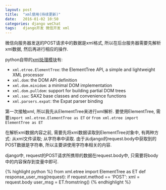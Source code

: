 ```yaml
---
layout: post
title:  "xml使用(持续更新)"
date:   2016-01-02 10:50
categories: django weChat
tags:   django开发 微信开发 xml
---
```


微信向服务器发送的POST请求中的数据是xml格式, 所以在后台服务器需要先解析xml数据, 然后再进行相应的操作. 

python自带的[xml处理模块][xml processing modules]有:

* `xml.etree.ElementTree`: the ElementTree API, a simple and lightweight XML processor
* `xml.dom`: the DOM API definition
* `xml.dom.minidom`: a minimal DOM implementation
* `xml.dom.pulldom`: support for building partial DOM trees
* `xml.sax`: SAX2 base classes and convenience functions
* `xml.parsers.expat`: the Expat parser binding

第一次接触xml, 所以我先从ElementTree来进行xml解析. 要使用ElementTree, 需要`import xml.etree.ElementTree as ET` or `from xml.etree import ElementTree as ET`

在解析xml数据内容之前, 需要先将xml数据读取到ElementTree对象中, 有两种方式: 从xml文件读取; 从字符串中读取. 由于从django的request.body中获取到的POST数据是字符串, 所以主要讲使用字符串相关的内容.

django中, request的POST请求所携带的数据在request.body中, 只需要将body中的内容保存到变量中即可.

{% highlight python %}
from xml.etree import ElementTree as ET
def response_user_msg(request):
    if request.method == 'POST':
    xml = request.body
    user_msg = ET.fromstring()
{% endhighlight %}

[xml processing modules]:   https://docs.python.org/2/library/xml.html
